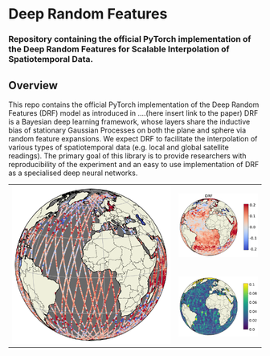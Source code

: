 <h1>Deep Random Features</h1>

<h3>Repository containing the official PyTorch implementation of the Deep Random Features for Scalable Interpolation of Spatiotemporal Data. </h3>

## Overview
This repo contains the official PyTorch implementation of the Deep Random Features (DRF) model as introduced in ....(here insert link to the paper)
DRF is a Bayesian deep learning framework, whose layers share the inductive bias of stationary Gaussian Processes on both the plane and sphere via random feature expansions. We expect DRF to facilitate the interpolation of various types of spatiotemporal data (e.g. local and global satellite readings). The primary goal of this library is to provide researchers with reproducibility of the experiment and an easy to use implementation of DRF as a specialised deep neural networks.

<table>
  <tr>
    <td rowspan="2" style="vertical-align: top;">
      <img src="images/sla_satellite_measurements.png" alt="Satellite Measurements" width="400" />
    </td>
    <td style="padding-left: 10px;">
      <img src="images/sla_drf_predictions.png" alt="DRF Predictions" width="200" />
    </td>
  </tr>
  <tr>
    <td style="padding-left: 10px;">
      <img src="images/sla_drf_uncertainties.png" alt="DRF Uncertainties" width="200" />
    </td>
  </tr>
</table>




